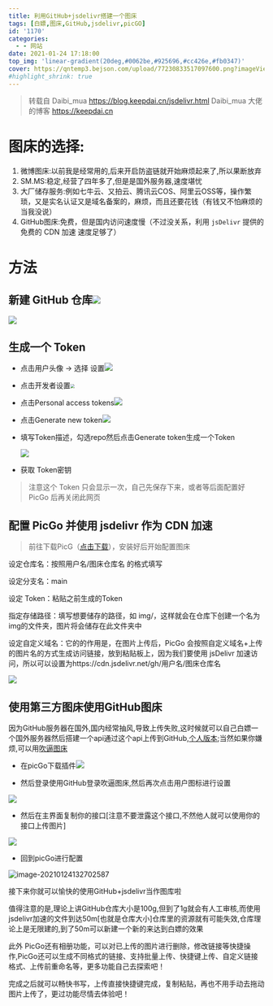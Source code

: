 ```yaml
---
title: 利用GitHub+jsdelivr搭建一个图床
tags: [白嫖,图床,GitHub,jsdelivr,picGO]
id: '1170'
categories:
  - - 网站
date: 2021-01-24 17:18:00
top_img: 'linear-gradient(20deg,#0062be,#925696,#cc426e,#fb0347)'
cover: https://qntemp3.bejson.com/upload/77230833517097600.png?imageView2/0/w/0/h/0/format/webp
#highlight_shrink: true
---
```


>转载自 Daibi_mua https://blog.keepdai.cn/jsdelivr.html
>Daibi_mua 大佬的博客 https://keepdai.cn

# 图床的选择:

1. 微博图床:以前我是经常用的,后来开启防盗链就开始麻烦起来了,所以果断放弃
2. SM.MS:稳定,经营了四年多了,但是是国外服务器,速度堪忧
3. 大厂储存服务:例如七牛云、又拍云、腾讯云COS、阿里云OSS等，操作繁琐，又是实名认证又是域名备案的，麻烦，而且还要花钱（有钱又不怕麻烦的当我没说）
4. GitHub图床:免费，但是国内访问速度慢（不过没关系，利用 `jsDelivr` 提供的免费的 CDN 加速 速度足够了）

# 方法

## 新建 GitHub 仓库![](https://cdn.jsdelivr.net/gh/Daibi-mua/cdn2@424fd2eb0c23da9b0618116308bf4088b55ef21d/2021/01/24/d6776c6f890e614598c8c67d677a6a13.png)

![](https://cdn.jsdelivr.net/gh/Daibi-mua/cdn2@29ae88b26443b7c1f7403ff2c8c1a5b4f94da79c/2021/01/24/ed784289cf94c93bae85e996f6630cbe.png)

## 生成一个 Token

- 点击用户头像 -> 选择 设置![](https://cdn.jsdelivr.net/gh/Daibi-mua/cdn2@0e39addd9169fc762ada516c2790bc5725a7df9d/2021/01/24/d0d3822be5af7e9851a6461dd95fc4db.png)

- 点击开发者设置<img src="https://cdn.jsdelivr.net/gh/Daibi-mua/cdn2@c7e4542abc39b700cf6638e92dd7cb72d220b29d/2021/01/24/a0912af7c97647331fe9b25677ac7367.png" style="zoom:50%;" />

- 点击Personal access tokens![](https://cdn.jsdelivr.net/gh/Daibi-mua/cdn2@7cb21955b032aee0e574638c210c5ff12561d931/2021/01/24/0cad3ab9effa2738a4e99b6b8e8de966.png)

- 点击Generate new token![](https://cdn.jsdelivr.net/gh/Daibi-mua/cdn2@c88b9dc8c04c256dd2f8ab4a0ac4a898b6d20c55/2021/01/24/9f84a1744ad9d49f8b91c7105d55ae4b.png)

- 填写Token描述，勾选repo然后点击Generate token生成一个Token

  ![](https://cdn.jsdelivr.net/gh/Daibi-mua/cdn2@64b1db98bc6ccba37d0cbe71f8d0128f52219e30/2021/01/24/8ead9e9590df7c8801b75014d83018fc.png)

- 获取 Token密钥

> 注意这个 Token 只会显示一次，自己先保存下来，或者等后面配置好 PicGo 后再关闭此网页

## 配置 PicGo 并使用 jsdelivr 作为 CDN 加速

> 前往下载PicG（[点击下载](https://github.com/Molunerfinn/picgo/releases)），安装好后开始配置图床

设定仓库名：按照用户名/图床仓库名 的格式填写

设定分支名：main

设定 Token：粘贴之前生成的Token

指定存储路径：填写想要储存的路径，如 img/，这样就会在仓库下创建一个名为img的文件夹，图片将会储存在此文件夹中

设定自定义域名：它的的作用是，在图片上传后，PicGo 会按照自定义域名+上传的图片名的方式生成访问链接，放到粘贴板上，因为我们要使用 jsDelivr 加速访问，所以可以设置为https://cdn.jsdelivr.net/gh/用户名/图床仓库名

![](https://cdn.jsdelivr.net/gh/Daibi-mua/cdn2@bf4e584c882f501b6e8bb3ae55b5a17df9b73d33/2021/01/24/1ce5e15083a20654d8d694f58ffa2fe6.png)

## 使用第三方图床使用GitHub图床

因为GitHub服务器在国外,国内经常抽风,导致上传失败,这时候就可以自己白嫖一个国外服务器然后搭建一个api通过这个api上传到GitHub,[个人版本](https://github.com/yumusb/autoPicCdn);当然如果你嫌烦,可以用[吹逼图床](https://chuibi.cn/)

- 在picGo下载插件![](https://cdn.jsdelivr.net/gh/Daibi-mua/cdn2@d285a3836b5aee2038800f37062378ff61991e13/2021/01/24/89fdd9c4b649e26a5a2cd90cc673ae92.png)

- 然后登录使用GitHub登录吹逼图床,然后再次点击用户图标进行设置

![](https://cdn.jsdelivr.net/gh/Daibi-mua/cdn2@3be766c8839bcf069b22725aabbedf9aafbdffed/2021/01/24/1d2f4f4c715c41d103725fa59cc7b133.png)

- 然后在主界面复制你的接口[注意不要泄露这个接口,不然他人就可以使用你的接口上传图片]

![](https://cdn.jsdelivr.net/gh/Daibi-mua/cdn2@5efcd17edd183aadef21681265ac0866799ae177/2021/01/24/a8a71bcca4cd13fbb4b6e7fb7ecacf66.png)

- 回到picGo进行配置

![image-20210124132702587](https://cdn.jsdelivr.net/gh/Daibi-mua/cdn2@7f388e99a1034a766166b9f872d016263d6476c9/2021/01/24/857847e0e6ee0e1385bc1abdf5eccf3f.png)

接下来你就可以愉快的使用GitHub+jsdelivr当作图库啦

值得注意的是,理论上讲GitHub仓库大小是100g,但到了1g就会有人工审核,而使用jsdelivr加速的文件到达50m[也就是仓库大小]仓库里的资源就有可能失效,仓库理论上是无限建的,到了50m可以新建一个新的来达到白嫖的效果

此外 PicGo还有相册功能，可以对已上传的图片进行删除，修改链接等快捷操作,PicGo还可以生成不同格式的链接、支持批量上传、快捷键上传、自定义链接格式、上传前重命名等，更多功能自己去探索吧！

完成之后就可以畅快书写，上传直接快捷键完成，复制粘贴，再也不用手动去拖动图片上传了，更过功能尽情去体验吧！

